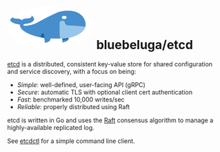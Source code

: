 
# [<img src=".bluebeluga.png" height="100" width="200" style="border-radius: 50%;" alt="@fancyremarker" />](https://github.com/blue-beluga/docker-etcd) bluebeluga/etcd

[etcd](https://github.com/coreos/etcd) is a distributed, consistent key-value store for shared configuration and service discovery, with a focus on being:

* *Simple*: well-defined, user-facing API (gRPC)
* *Secure*: automatic TLS with optional client cert authentication
* *Fast*: benchmarked 10,000 writes/sec
* *Reliable*: properly distributed using Raft

etcd is written in Go and uses the [Raft](https://raft.github.io) consensus algorithm to manage a highly-available replicated log.

See [etcdctl](https://github.com/coreos/etcd/tree/master/etcdctl) for a simple command line client.

